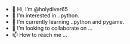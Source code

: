 - 👋 Hi, I’m @holydiver65
- 👀 I’m interested in ..python.
- 🌱 I’m currently learning ..python and pygame.
- 💞️ I’m looking to collaborate on ...
- 📫 How to reach me ...

<!---
holydiver65/holydiver65 is a ✨ special ✨ repository because its `README.md` (this file) appears on your GitHub profile.
You can click the Preview link to take a look at your changes.
--->

